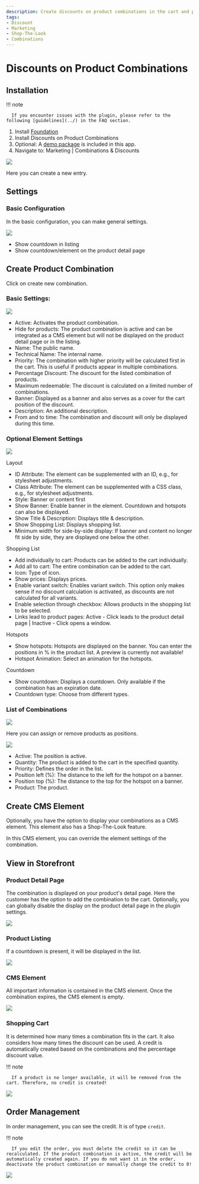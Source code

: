 ```yaml
---
description: Create discounts on product combinations in the cart and prominently display your discount promotions either within the product or as a Shop-The-Look element on your shop pages.
tags:
- Discount
- Marketing
- Shop-The-Look
- Combinations
---
```


# Discounts on Product Combinations

## Installation

!!! note

      If you encounter issues with the plugin, please refer to the following [guidelines](../) in the FAQ section.

1. Install [Foundation](../MoorlFoundation/index.md)
2. Install Discounts on Product Combinations
3. Optional: A [demo package](../MoorlFoundation/demo-assistant.md) is included in this app.
4. Navigate to: Marketing | Combinations & Discounts

![](images/combination-discount-list.jpg)

Here you can create a new entry.

## Settings

### Basic Configuration

In the basic configuration, you can make general settings.

![](images/combination-discount-plugin-settings.jpg)

- Show countdown in listing
- Show countdown/element on the product detail page

## Create Product Combination

Click on create new combination.

### Basic Settings:

![](images/combination-discount-detail-general.jpg)

- Active: Activates the product combination.
- Hide for products: The product combination is active and can be integrated as a CMS element but will not be displayed on the product detail page or in the listing.
- Name: The public name.
- Technical Name: The internal name.
- Priority: The combination with higher priority will be calculated first in the cart. This is useful if products appear in multiple combinations.
- Percentage Discount: The discount for the listed combination of products.
- Maximum redeemable: The discount is calculated on a limited number of combinations.
- Banner: Displayed as a banner and also serves as a cover for the cart position of the discount.
- Description: An additional description.
- From and to time: The combination and discount will only be displayed during this time.

### Optional Element Settings

![](images/combination-discount-detail-element-options.jpg)

Layout

- ID Attribute: The element can be supplemented with an ID, e.g., for stylesheet adjustments.
- Class Attribute: The element can be supplemented with a CSS class, e.g., for stylesheet adjustments.
- Style: Banner or content first
- Show Banner: Enable banner in the element. Countdown and hotspots can also be displayed.
- Show Title & Description: Displays title & description.
- Show Shopping List: Displays shopping list.
- Minimum width for side-by-side display: If banner and content no longer fit side by side, they are displayed one below the other.

Shopping List

- Add individually to cart: Products can be added to the cart individually.
- Add all to cart: The entire combination can be added to the cart.
- Icon: Type of icon.
- Show prices: Displays prices.
- Enable variant switch: Enables variant switch. This option only makes sense if no discount calculation is activated, as discounts are not calculated for all variants.
- Enable selection through checkbox: Allows products in the shopping list to be selected.
- Links lead to product pages: Active - Click leads to the product detail page | Inactive - Click opens a window.

Hotspots

- Show hotspots: Hotspots are displayed on the banner. You can enter the positions in % in the product list. A preview is currently not available!
- Hotspot Animation: Select an animation for the hotspots.

Countdown

- Show countdown: Displays a countdown. Only available if the combination has an expiration date.
- Countdown type: Choose from different types.

### List of Combinations

![](images/combination-discount-detail-items.jpg)

Here you can assign or remove products as positions.

![](images/combination-discount-detail-item-edit.jpg)

- Active: The position is active.
- Quantity: The product is added to the cart in the specified quantity.
- Priority: Defines the order in the list.
- Position left (%): The distance to the left for the hotspot on a banner.
- Position top (%): The distance to the top for the hotspot on a banner.
- Product: The product.

## Create CMS Element

Optionally, you have the option to display your combinations as a CMS element. This element also has a Shop-The-Look feature.

In this CMS element, you can override the element settings of the combination.

## View in Storefront

### Product Detail Page

The combination is displayed on your product's detail page. Here the customer has the option to add the combination to the cart. Optionally, you can globally disable the display on the product detail page in the plugin settings.

![](images/combination-discount-product-detail.jpg)

### Product Listing

If a countdown is present, it will be displayed in the list.

![](images/combination-discount-product-list.jpg)

### CMS Element

All important information is contained in the CMS element. Once the combination expires, the CMS element is empty.

![](images/combination-discount-cms-element.jpg)

### Shopping Cart

It is determined how many times a combination fits in the cart. It also considers how many times the discount can be used. A credit is automatically created based on the combinations and the percentage discount value.

!!! note

      If a product is no longer available, it will be removed from the cart. Therefore, no credit is created!

![](images/combination-discount-shopping-cart.jpg)

## Order Management

In order management, you can see the credit. It is of type `credit`.

!!! note

      If you edit the order, you must delete the credit so it can be recalculated. If the product combination is active, the credit will be automatically created again. If you do not want it in the order, deactivate the product combination or manually change the credit to 0!

![](images/combination-discount-order-detail.jpg)

